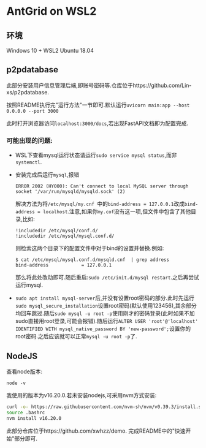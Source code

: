 # AntGrid on WSL2

## 环境
Windows 10 + WSL2 Ubuntu 18.04

## p2pdatabase
此部分安装用户信息管理后端,即账号密码等.仓库位于https://github.com/Lin-xs/p2pdatabase.

按照README执行完"运行方法"一节即可.默认运行`uvicorn main:app --host 0.0.0.0 --port 3000`

此时打开浏览器访问`localhost:3000/docs`,若出现FastAPI文档即为配置完成.

### 可能出现的问题:
* WSL下查看mysql运行状态请运行`sudo service mysql status`,而非`systemctl`.
* 安装完成后运行`mysql`,报错
    ```
    ERROR 2002 (HY000): Can't connect to local MySQL server through socket '/var/run/mysqld/mysqld.sock' (2)
    ```
    解决方法为将`/etc/mysql/my.cnf `中的`bind-address = 127.0.0.1`改成`bind-address = localhost`.注意,如果你`my.cof`没有这一项,但文件中包含了其他目录,比如:
    ```
    !includedir /etc/mysql/conf.d/
    !includedir /etc/mysql/mysql.conf.d/
    ```
    则检索这两个目录下的配置文件中对于bind的设置并替换.例如:
    ```
    $ cat /etc/mysql/mysql.conf.d/mysqld.cnf  | grep address
    bind-address            = 127.0.0.1
    ```
    那么将此处改动即可.随后重启:`sudo /etc/init.d/mysql restart`.之后再尝试运行mysql.

* `sudo apt install mysql-server`后,并没有设置root密码的部分.此时先运行`sudo mysql_secure_installation`设置root密码(默认使用123456),其余部分均回车跳过.随后`sudo mysql -u root -p`使用刚才的密码登录(此时如果不加sudo直接用root登录,可能会报错).随后运行`ALTER USER 'root'@'localhost' IDENTIFIED WITH mysql_native_password BY 'new-password';`设置你的root密码.之后应该就可以正常`mysql -u root -p`了.

## NodeJS
查看node版本:
```
node -v
```
我使用的版本为v16.20.0.若未安装nodejs,可采用nvm方式安装:
```bash
curl -o- https://raw.githubusercontent.com/nvm-sh/nvm/v0.39.3/install.sh | bash
source .bashrc
nvm install v16.20.0
```

此部分仓库位于https://github.com/xwhzz/demo.
完成README中的"快速开始"部分即可.

